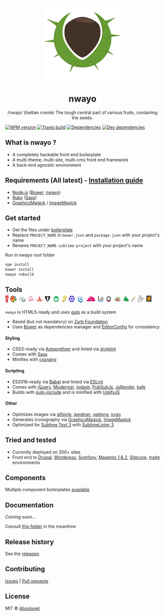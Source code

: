 <p align="center">
	<img src="https://github.com/absolunet/nwayo/raw/master/ressources/images/nwayo.png" width="250" height="250" alt="nwayo">
</p>
<h1 align="center"><strong>nwayo</strong></h1>
<p align="center">/nwajo/ (haitian creole) The tough central part of various fruits, containing the seeds.</p>

[![NPM version](https://img.shields.io/npm/v/@absolunet/nwayo-workflow.svg)](https://www.npmjs.com/package/@absolunet/nwayo-workflow)
[![Travis build](https://api.travis-ci.org/absolunet/nwayo.svg?branch=master)](https://travis-ci.org/absolunet/nwayo/builds)
[![Dependencies](https://david-dm.org/absolunet/nwayo/status.svg)](https://david-dm.org/absolunet/nwayo)
[![Dev dependencies](https://david-dm.org/absolunet/nwayo/dev-status.svg)](https://david-dm.org/absolunet/nwayo?type=dev)
<br>

## What is nwayo ?
- A completely hackable front end boilerplate
- A multi-theme, multi-site, multi-cms front end framework
- A back-end agnostic environment



## Requirements (All latest) - [Installation guide](docs/install)
- [Node.js](//nodejs.org) ([Bower](//bower.io), [nwayo](//www.npmjs.com/package/@absolunet/nwayo-cli))
- [Ruby](//www.ruby-lang.org) ([Sass](http://sass-lang.com))
- [GraphicsMagick](http://www.graphicsmagick.org) / [ImageMagick](//www.imagemagick.org)



## Get started
 - Get the files under [boilerplate](boilerplate)
 - Replace `PROJECT_NAME` in `bower.json` and `package.json` with your project's name
 - Rename `PROJECT_NAME.sublime-project` with your project's name

Run in nwayo root folder
```shell
npm install
bower install
nwayo rebuild
```



## Tools &nbsp; <img src="https://github.com/absolunet/nwayo/raw/master/ressources/images/vendors.png" width="600" height="30" alt="nwayo vendors">
`nwayo` is HTML5-ready and uses [gulp](http://gulpjs.com) as a build system

- Based (but not mandatory) on [Zurb Foundation](//foundation.zurb.com)
- Uses [Bower](//bower.io) as dependencies manager and [EditorConfig](http://editorconfig.org) for consistency

#### Styling
- CSS3-ready via [Autoprefixer](//github.com/postcss/autoprefixer) and linted via [stylelint](//stylelint.io/)
- Comes with [Sass](http://sass-lang.com)
- Minifies with [cssnano](http://cssnano.co)

#### Scripting
- ES2018-ready via [Babel](//babeljs.io) and linted via [ESLint](http://eslint.org)
- Comes with [jQuery](//jquery.com), [Modernizr](//modernizr.com), [lodash](//lodash.com), [PubSubJs](//github.com/mroderick/PubSubJS), [JsRender](//www.jsviews.com), [kafe](http://absolunet.github.io/kafe)
- Builds with [gulp-include](//www.npmjs.com/package/@absolunet/gulp-include) and is minified with [UglifyJS](http://lisperator.net/uglifyjs)

#### Other
- Optimizes images via [gifsicle](//www.lcdf.org/gifsicle), [jpegtran](http://libjpeg-turbo.virtualgl.org), [optipng](http://optipng.sourceforge.net), [svgo](//github.com/svg/svgo)
- Generates iconography via [GraphicsMagick](http://www.graphicsmagick.org), [ImageMagick](//www.imagemagick.org)
- Optimized for [Sublime Text 3](//www.sublimetext.com) with [SublimeLinter 3](http://www.sublimelinter.com)



## Tried and tested
 - Currently deployed on 200+ sites
 - Front end to [Drupal](//www.drupal.org), [Wordpress](//wordpress.org), [Symfony](//symfony.com), [Magento 1 & 2](//magento.com), [Sitecore](//www.sitecore.net), [Insite](http://www.insitesoft.com) environments

## Components
Multiple component boilerplates [available](//github.com/absolunet/nwayo-components)

## Documentation
*Coming soon...*

Consult [this folder](docs) in the meantime

## Release history
See the [releases](//github.com/absolunet/nwayo/releases).

## Contributing
[Issues](//github.com/absolunet/nwayo/issues) | [Pull requests](//github.com/absolunet/nwayo/pulls)

## License
MIT © [Absolunet](https://absolunet.com)
